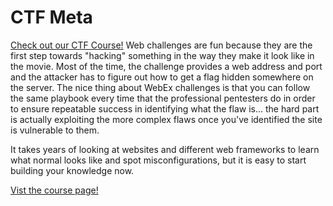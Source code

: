 # CTF Meta

[Check out our CTF Course!](https://academy.hoppersroppers.org/mod/page/view.php?id=625)
Web challenges are fun because they are the first step towards "hacking" something in the way they make it look like in the movie. Most of the time, the challenge provides a web address and port and the attacker has to figure out how to get a flag hidden somewhere on the server. The nice thing about WebEx challenges is that you can follow the same playbook every time that the professional pentesters do in order to ensure repeatable success in identifying what the flaw is... the hard part is actually exploiting the more complex flaws once you've identified the site is vulnerable to them.

It takes years of looking at websites and different web frameworks to learn what normal looks like and spot misconfigurations, but it is easy to start building your knowledge now.

[Vist the course page!](https://academy.hoppersroppers.org/mod/page/view.php?id=625)
